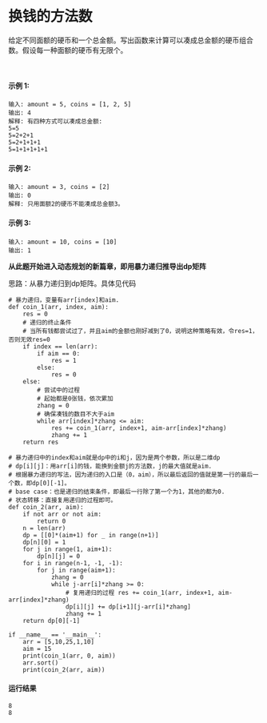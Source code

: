 # 换钱的方法数
给定不同面额的硬币和一个总金额。写出函数来计算可以凑成总金额的硬币组合数。假设每一种面额的硬币有无限个。 

 

#### 示例 1:

    输入: amount = 5, coins = [1, 2, 5]
    输出: 4
    解释: 有四种方式可以凑成总金额:
    5=5
    5=2+2+1
    5=2+1+1+1
    5=1+1+1+1+1
    
#### 示例 2:

    输入: amount = 3, coins = [2]
    输出: 0
    解释: 只用面额2的硬币不能凑成总金额3。
#### 示例 3:

    输入: amount = 10, coins = [10] 
    输出: 1

**从此题开始进入动态规划的新篇章，即用暴力递归推导出dp矩阵**

思路：从暴力递归到dp矩阵。具体见代码

    # 暴力递归，变量有arr[index]和aim.
    def coin_1(arr, index, aim):
        res = 0
        # 递归的终止条件
        # 当所有钱都尝试过了，并且aim的金额也刚好减到了0，说明这种策略有效，令res=1，否则无效res=0
        if index == len(arr):
            if aim == 0:
                res = 1
            else:
                res = 0
        else:
            # 尝试中的过程
            # 起始都是0张钱，依次累加
            zhang = 0
            # 确保凑钱的数目不大于aim
            while arr[index]*zhang <= aim:
                res += coin_1(arr, index+1, aim-arr[index]*zhang)
                zhang += 1
        return res
    
    # 暴力递归中的index和aim就是dp中的i和j，因为是两个参数，所以是二维dp
    # dp[i][j]：用arr[i]的钱，能换到金额j的方法数，j的最大值就是aim.
    # 根据暴力递归的写法，因为递归的入口是（0，aim），所以最后返回的值就是第一行的最后一个数，即dp[0][-1]。
    # base case：也是递归的结束条件，即最后一行除了第一个为1，其他的都为0.
    # 状态转移：直接复用递归的过程即可。
    def coin_2(arr, aim):
        if not arr or not aim:
            return 0
        n = len(arr)
        dp = [[0]*(aim+1) for _ in range(n+1)]
        dp[n][0] = 1
        for j in range(1, aim+1):
            dp[n][j] = 0
        for i in range(n-1, -1, -1):
            for j in range(aim+1):
                zhang = 0
                while j-arr[i]*zhang >= 0:
                    # 复用递归的过程 res += coin_1(arr, index+1, aim-arr[index]*zhang)
                    dp[i][j] += dp[i+1][j-arr[i]*zhang]
                    zhang += 1
        return dp[0][-1]

    if __name__ == '__main__':
        arr = [5,10,25,1,10]
        aim = 15
        print(coin_1(arr, 0, aim))
        arr.sort()
        print(coin_2(arr, aim))
        
#### 运行结果
    8
    8
